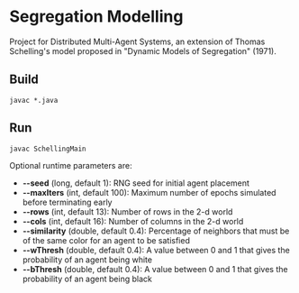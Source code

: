 # Segregation Modelling
Project for Distributed Multi-Agent Systems, an extension of Thomas Schelling's model proposed in "Dynamic Models of Segregation" (1971).

## Build
`javac *.java`

## Run
`javac SchellingMain`

Optional runtime parameters are:

- **--seed** (long, default 1): RNG seed for initial agent placement
- **--maxIters** (int, default 100): Maximum number of epochs simulated before terminating early
- **--rows** (int, default 13): Number of rows in the 2-d world
- **--cols** (int, default 16): Number of columns in the 2-d world
- **--similarity** (double, default 0.4): Percentage of neighbors that must be of the same color for an agent to be satisfied
- **--wThresh** (double, default 0.4): A value between 0 and 1 that gives the probability of an agent being white
- **--bThresh** (double, default 0.4): A value between 0 and 1 that gives the probability of an agent being black
